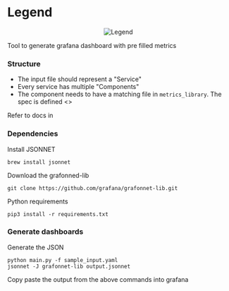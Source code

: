# Legend

<p align="center">
  <img src="http://www.desigifs.com/sites/default/files/2013/BalaKrj2.gif" alt="Legend"/>
</p>

Tool to generate grafana dashboard with pre filled metrics 

### Structure 

* The input file should represent a "Service"
* Every service has multiple "Components"
* The component needs to have a matching file in `metrics_library`. The spec is defined <>

Refer to docs in <docs>

### Dependencies

Install JSONNET 
```
brew install jsonnet
```

Download the grafonned-lib
```
git clone https://github.com/grafana/grafonnet-lib.git
```

Python requirements
```
pip3 install -r requirements.txt
```
 
### Generate dashboards

Generate the JSON
```
python main.py -f sample_input.yaml 
jsonnet -J grafonnet-lib output.jsonnet
```

Copy paste the output from the above commands into grafana